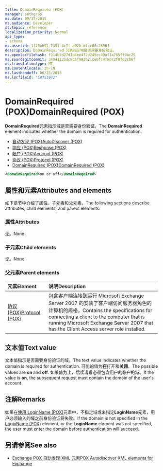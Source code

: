```yaml
---
title: DomainRequired (POX)
manager: sethgros
ms.date: 09/17/2015
ms.audience: Developer
ms.topic: reference
localization_priority: Normal
api_type:
- schema
ms.assetid: 1f26b691-7331-4c7f-a92b-dfcc66c26963
description: DomainRequired 元素指示域是否需要身份验证。
ms.openlocfilehash: f314b9d27d1b4ee472d249ec49af1a785ff9ac25
ms.sourcegitcommit: 34041125dc8c5f993b21cebfc4f8b72f0fd2cb6f
ms.translationtype: MT
ms.contentlocale: zh-CN
ms.lasthandoff: 06/25/2018
ms.locfileid: "19753972"
---
```

# <a name="domainrequired-pox"></a><span data-ttu-id="46962-103">DomainRequired (POX)</span><span class="sxs-lookup"><span data-stu-id="46962-103">DomainRequired (POX)</span></span>

<span data-ttu-id="46962-104">**DomainRequired**元素指示域是否需要身份验证。</span><span class="sxs-lookup"><span data-stu-id="46962-104">The **DomainRequired** element indicates whether the domain is required for authentication.</span></span> 
  
- [<span data-ttu-id="46962-105">自动发现 (POX)</span><span class="sxs-lookup"><span data-stu-id="46962-105">AutoDiscover (POX)</span></span>](autodiscover-pox.md)  
- [<span data-ttu-id="46962-106">响应 (POX)</span><span class="sxs-lookup"><span data-stu-id="46962-106">Response (POX)</span></span>](response-pox.md) 
- [<span data-ttu-id="46962-107">帐户 (POX)</span><span class="sxs-lookup"><span data-stu-id="46962-107">Account (POX)</span></span>](account-pox.md)  
- [<span data-ttu-id="46962-108">协议 (POX)</span><span class="sxs-lookup"><span data-stu-id="46962-108">Protocol (POX)</span></span>](protocol-pox.md)  
- [<span data-ttu-id="46962-109">DomainRequired (POX)</span><span class="sxs-lookup"><span data-stu-id="46962-109">DomainRequired (POX)</span></span>](domainrequired-pox.md)
  
```xml
<DomainRequired>on or off</DomainRequired>
```

## <a name="attributes-and-elements"></a><span data-ttu-id="46962-110">属性和元素</span><span class="sxs-lookup"><span data-stu-id="46962-110">Attributes and elements</span></span>

<span data-ttu-id="46962-111">如下章节中介绍了属性、子元素和父元素。</span><span class="sxs-lookup"><span data-stu-id="46962-111">The following sections describe attributes, child elements, and parent elements.</span></span>
  
### <a name="attributes"></a><span data-ttu-id="46962-112">属性</span><span class="sxs-lookup"><span data-stu-id="46962-112">Attributes</span></span>

<span data-ttu-id="46962-113">无。</span><span class="sxs-lookup"><span data-stu-id="46962-113">None.</span></span>
  
### <a name="child-elements"></a><span data-ttu-id="46962-114">子元素</span><span class="sxs-lookup"><span data-stu-id="46962-114">Child elements</span></span>

<span data-ttu-id="46962-115">无。</span><span class="sxs-lookup"><span data-stu-id="46962-115">None.</span></span>
  
### <a name="parent-elements"></a><span data-ttu-id="46962-116">父元素</span><span class="sxs-lookup"><span data-stu-id="46962-116">Parent elements</span></span>

|<span data-ttu-id="46962-117">**元素**</span><span class="sxs-lookup"><span data-stu-id="46962-117">**Element**</span></span>|<span data-ttu-id="46962-118">**说明**</span><span class="sxs-lookup"><span data-stu-id="46962-118">**Description**</span></span>|
|:-----|:-----|
|[<span data-ttu-id="46962-119">协议 (POX)</span><span class="sxs-lookup"><span data-stu-id="46962-119">Protocol (POX)</span></span>](protocol-pox.md) <br/> |<span data-ttu-id="46962-120">包含客户端连接到运行 Microsoft Exchange Server 2007 的安装了客户端访问服务器角色的计算机的规格。</span><span class="sxs-lookup"><span data-stu-id="46962-120">Contains the specifications for connecting a client to the computer that is running Microsoft Exchange Server 2007 that has the Client Access server role installed.</span></span>  <br/> |
   
## <a name="text-value"></a><span data-ttu-id="46962-121">文本值</span><span class="sxs-lookup"><span data-stu-id="46962-121">Text value</span></span>

<span data-ttu-id="46962-122">文本值指示是否需要身份验证的域。</span><span class="sxs-lookup"><span data-stu-id="46962-122">The text value indicates whether the domain is required for authentication.</span></span> <span data-ttu-id="46962-123">可能的值为**在**打开和**关闭**。</span><span class="sxs-lookup"><span data-stu-id="46962-123">The possible values are **on** and **off**.</span></span> <span data-ttu-id="46962-124">如果值为**上**，后续请求必须包含用户的帐户的域。</span><span class="sxs-lookup"><span data-stu-id="46962-124">If the value is **on**, the subsequent request must contain the domain of the user's account.</span></span>
  
## <a name="remarks"></a><span data-ttu-id="46962-125">注解</span><span class="sxs-lookup"><span data-stu-id="46962-125">Remarks</span></span>

<span data-ttu-id="46962-126">如果在[使用 LoginName (POX)](loginname-pox.md)元素中，不指定域或未指定**LoginName**元素，用户必须输入的域之前身份验证将失败。</span><span class="sxs-lookup"><span data-stu-id="46962-126">If the domain is not specified in the [LoginName (POX)](loginname-pox.md) element, or the **LoginName** element was not specified, the user must enter the domain before authentication will succeed.</span></span> 
  
## <a name="see-also"></a><span data-ttu-id="46962-127">另请参阅</span><span class="sxs-lookup"><span data-stu-id="46962-127">See also</span></span>

- [<span data-ttu-id="46962-128">Exchange POX 自动发现 XML 元素</span><span class="sxs-lookup"><span data-stu-id="46962-128">POX Autodiscover XML elements for Exchange</span></span>](pox-autodiscover-xml-elements-for-exchange.md)

